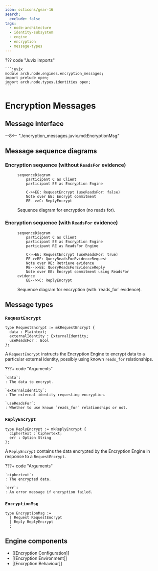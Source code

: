 ```yaml
---
icon: octicons/gear-16
search:
  exclude: false
tags:
  - node-architecture
  - identity-subsystem
  - engine
  - encryption
  - message-types
---
```


??? code "Juvix imports"

    ```juvix
    module arch.node.engines.encryption_messages;
    import prelude open;
    import arch.node.types.identities open;
    ```

# Encryption Messages

## Message interface

--8<-- "./encryption_messages.juvix.md:EncryptionMsg"

## Message sequence diagrams

### Encryption sequence (without `ReadsFor` evidence)

<!-- --8<-- [start:message-sequence-diagram-no-reads-for] -->
<figure markdown="span">

```mermaid
sequenceDiagram
    participant C as Client
    participant EE as Encryption Engine

    C->>EE: RequestEncrypt (useReadsFor: false)
    Note over EE: Encrypt commitment
    EE-->>C: ReplyEncrypt
```

<figcaption markdown="span">
Sequence diagram for encryption (no reads for).
</figcaption>
</figure>
<!-- --8<-- [end:message-sequence-diagram-no-reads-for] -->

### Encryption sequence (with `ReadsFor` evidence)

<!-- --8<-- [start:message-sequence-diagram-reads-for] -->
<figure markdown="span">

```mermaid
sequenceDiagram
    participant C as Client
    participant EE as Encryption Engine
    participant RE as ReadsFor Engine

    C->>EE: RequestEncrypt (useReadsFor: true)
    EE->>RE: QueryReadsForEvidenceRequest
    Note over RE: Retrieve evidence
    RE-->>EE: QueryReadsForEvidenceReply
    Note over EE: Encrypt commitment using ReadsFor evidence
    EE-->>C: ReplyEncrypt
```

<figcaption markdown="span">
Sequence diagram for encryption (with `reads_for` evidence).
</figcaption>
</figure>
<!-- --8<-- [end:message-sequence-diagram-reads-for] -->

## Message types

### `RequestEncrypt`

```juvix
type RequestEncrypt := mkRequestEncrypt {
  data : Plaintext;
  externalIdentity : ExternalIdentity;
  useReadsFor : Bool
};
```

A `RequestEncrypt` instructs the Encryption Engine to encrypt data to a
particular external identity, possibly using known `reads_for` relationships.

???+ code "Arguments"

    `data`:
    : The data to encrypt.

    `externalIdentity`:
    : The external identity requesting encryption.

    `useReadsFor`:
    : Whether to use known `reads_for` relationships or not.

### `ReplyEncrypt`

```juvix
type ReplyEncrypt := mkReplyEncrypt {
  ciphertext : Ciphertext;
  err : Option String
};
```

A `ReplyEncrypt` contains the data encrypted by the Encryption Engine in
response to a `RequestEncrypt`.

???+ code "Arguments"

    `ciphertext`:
    : The encrypted data.

    `err`:
    : An error message if encryption failed.

### `EncryptionMsg`

<!-- --8<-- [start:EncryptionMsg] -->
```juvix
type EncryptionMsg :=
  | Request RequestEncrypt
  | Reply ReplyEncrypt
  ;
```
<!-- --8<-- [end:EncryptionMsg] -->

## Engine components

- [[Encryption Configuration]]
- [[Encryption Environment]]
- [[Encryption Behaviour]]
